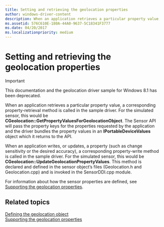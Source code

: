```yaml
---
title: Setting and retrieving the geolocation properties
author: windows-driver-content
description: When an application retrieves a particular property value, a corresponding property-retrieval method is called in the sample driver.
ms.assetid: 576C610E-180A-44A0-9637-5C18341F3777
ms.date: 04/20/2017
ms.localizationpriority: medium
---
```


# Setting and retrieving the geolocation properties

> [!IMPORTANT] 
> This documentation and the geolocation driver sample for Windows 8.1 has been deprecated.

When an application retrieves a particular property value, a corresponding property-retrieval method is called in the sample driver. For the simulated sensor, this would be **CGeolocation::GetPropertyValuesForGeolocationObject**. The Sensor API will pass the property keys for the properties requested by the application and the driver bundles the property values in an **IPortableDeviceValues** object which it returns to the API.

When an application writes, or updates, a property (such as change sensitivity or the desired accuracy), a corresponding property-write method is called in the sample driver. For the simulated sensor, this would be **CGeolocation::UpdateGeolocationPropertyValues**. This method is declared and defined in the sensor object’s files (Geolocation.h and Geolocation.cpp) and is invoked in the SensorDDI.cpp module.

For information about how the sensor properties are defined, see [Supporting the geolocation properties](supporting-the-geolocation-properties.md).

## Related topics
[Defining the geolocation object](defining-the-geolocation-object.md)  
[Supporting the geolocation properties](supporting-the-geolocation-properties.md)  



